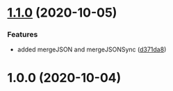 # [1.1.0](https://github.com/bconnorwhite/fs-safe/compare/v1.0.0...v1.1.0) (2020-10-05)


### Features

* added mergeJSON and mergeJSONSync ([d371da8](https://github.com/bconnorwhite/fs-safe/commit/d371da80858932db60b21deda580e01f682b5180))



# 1.0.0 (2020-10-04)



